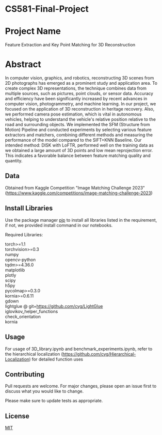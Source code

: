 # CS581-Final-Project

# Project Name

Feature Extraction and Key Point Matching for 3D Reconstruction

# Abstract

In computer vision, graphics, and robotics, reconstructing 3D scenes from 2D photographs has emerged as a prominent study and application area. To create complex 3D representations, the technique combines data from multiple sources, such as pictures, point clouds, or sensor data. Accuracy and efficiency have been significantly increased by recent advances in computer vision, photogrammetry, and machine learning. In our project, we focused on the application of 3D reconstruction in heritage recovery. Also, we performed camera pose estimation, which is vital in autonomous vehicles, helping to understand the vehicle's relative position relative to the road and surrounding objects. We implemented the SFM (Structure from Motion) Pipeline and conducted experiments by selecting various feature extractors and matchers, combining different methods and measuring the performance of the model compared to the SIFT+KNN Baseline. Our intended method: DISK with LoFTR, performed well on the training data as we obtained a large amount of 3D points and low mean reprojection error. This indicates a favorable balance between feature matching quality and quantity.

## Data

Obtained from Kaggle Competition "Image Matching Challenge 2023" (https://www.kaggle.com/competitions/image-matching-challenge-2023)

## Install Libraries

Use the package manager [pip](https://pip.pypa.io/en/stable/) to install all libraries listed in the requirement,
if not, we provided install command in our notebooks.

Required Libraries:

torch>=1.1\
torchvision>=0.3\
numpy\
opencv-python\
tqdm>=4.36.0\
matplotlib\
plotly\
scipy\
h5py\
pycolmap>=0.3.0\
kornia>=0.6.11\
gdown\
lightglue @ git+https://github.com/cvg/LightGlue
\
iglovikov_helper_functions\
check_orientation\
kornia

## Usage

For usage of 3D_library.ipynb and benchmark_experiments.ipynb, refer to the hierarchical localization (https://github.com/cvg/Hierarchical-Localization) for detailed function uses

## Contributing

Pull requests are welcome. For major changes, please open an issue first
to discuss what you would like to change.

Please make sure to update tests as appropriate.

## License

[MIT](https://choosealicense.com/licenses/mit/)
